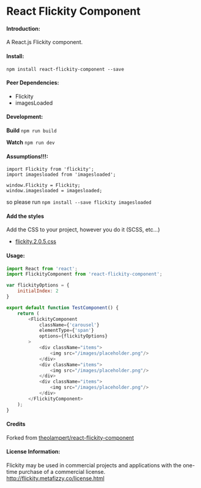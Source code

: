 React Flickity Component
=======================

#### Introduction:
A React.js Flickity component.

#### Install:

```shell
npm install react-flickity-component --save
```
#### Peer Dependencies:
- Flickity
- imagesLoaded

#### Development:
**Build** `npm run build`

**Watch** `npm run dev`

#### Assumptions!!!:

```
import Flickity from 'flickity';
import imagesloaded from 'imagesloaded';

window.Flickity = Flickity;
window.imagesloaded = imagesloaded;
```

so please run
`npm install --save flickity imagesloaded`

#### Add the styles

Add the CSS to your project, however you do it (SCSS, etc...)

* [flickity.2.0.5.css](./lib/flickity.2.0.5.css)


#### Usage:

```javascript
import React from 'react';
import FlickityComponent from 'react-flickity-component';

var flickityOptions = {
    initialIndex: 2
}

export default function TestComponent() {
    return (
        <FlickityComponent
            className={'carousel'}
            elementType={'span'}
            options={flickityOptions}
        >
            <div className="items">
                <img src="/images/placeholder.png"/>
            </div>
            <div className="items">
                <img src="/images/placeholder.png"/>
            </div>
            <div className="items">
                <img src="/images/placeholder.png"/>
            </div>
        </FlickityComponent>
    );
}

```

#### Credits

Forked from [theolampert/react-flickity-component](https://github.com/theolampert/react-flickity-component)


#### License Information:
Flickity may be used in commercial projects and applications with the one-time purchase of a commercial license.
http://flickity.metafizzy.co/license.html